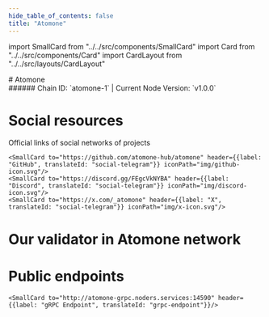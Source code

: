 ```yaml
---
hide_table_of_contents: false
title: "Atomone"
---
```


import SmallCard from "../../src/components/SmallCard"
import Card from "../../src/components/Card"
import CardLayout from "../../src/layouts/CardLayout"

<div class="h1-with-icon icon-atomone">
# Atomone
</div>
###### Chain ID: `atomone-1` | Current Node Version: `v1.0.0`



# Social resources
Official links of social networks of projects

<CardLayout autoFitEnabled={false}>
    
    <SmallCard to="https://github.com/atomone-hub/atomone" header={{label: "GitHub", translateId: "social-telegram"}} iconPath="img/github-icon.svg"/>
    <SmallCard to="https://discord.gg/FEgcVkNYBA" header={{label: "Discord", translateId: "social-telegram"}} iconPath="img/discord-icon.svg"/>
    <SmallCard to="https://x.com/_atomone" header={{label: "X", translateId: "social-telegram"}} iconPath="img/x-icon.svg"/>
    
</CardLayout>

# Our validator in Atomone network

<CardLayout autoFitEnabled={true}>
    <Card
        to="https://ping.pub/atomone/staking/atonevaloper1f2r68y2htcmp4rfe2wfn9f3nvzh9xsq9y0vdyz"
        header={{
            label: "[NODERS]TEAM",
            translateId: "development-setup",
        }}
        body={{
            label: "Trusted blockchain validator",
        }}
        iconPath="img/kotlin-icon.svg"
    />
</CardLayout>

# Public endpoints 

<CardLayout autoFitEnabled={true}>
    <SmallCard to="https://atomone-rpc.noders.services" header={{label: "RPC Endpoint", translateId: "rpc-endpoint"}}/>
    <SmallCard to="https://atomone-api.noders.services" header={{label: "API Endpoint", translateId: "api-endpoint"}}/>
    
    <SmallCard to="http://atomone-grpc.noders.services:14590" header={{label: "gRPC Endpoint", translateId: "grpc-endpoint"}}/>
</CardLayout>


